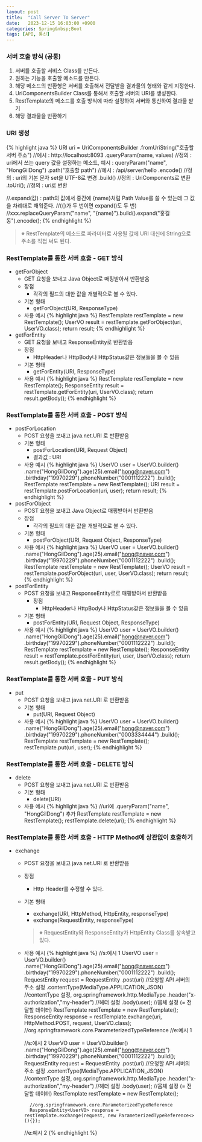 ```yaml
---
layout: post
title:  "Call Server To Server"
date:   2023-12-15 16:03:00 +0900
categories: Spring&nbsp;Boot
tags: [API, 통신]
---
```


### 서버 호출 방식 (공통)

1. 서버를 호출할 서비스 Class를 만든다.
2. 원하는 기능을 호출할 메소드를 만든다.
3. 해당 메소드의 반환형은 서버를 호출해서 전달받을 결과물의 형태와 같게 지정한다.
4. UriComponentsBuilder Class를 통해서 호출할 서버의 URI를 생성한다.
5. RestTemplate의 메소드를 호출 방식에 따라 설정하여 서버와 통신하여 결과물 받기
6. 해당 결과물을 반환하기

### URI 생성

{% highlight java %}
URI uri = UriComponentsBuilder
.fromUriString("호출할 서버 주소") //예시 : http://localhost:8093
.queryParam(name, values) //정의 : uri에서 쓰는 query 값을 설정하는 메소드, 예시 : queryParam("name", "HongGilDong")
.path("호출할 path") //예시 : /api/server/hello
.encode() //정의 : uri의 기본 문자 set을 UTF-8로 변경
.build() //정의 : UriComponents로 변환
.toUri(); //정의 : uri로 변환

//.expand(값) : path의 값에서 중간에 {name}처럼 Path Value를 쓸 수 있는데 그 값을 차례대로 채워준다.
//({}가 두 번이면 expand()도 두 번)
//xxx.replaceQueryParam("name", "{name}").build().expand("홍길동").encode();
{% endhighlight %}

>※ RestTemplate의 메소드로 파라미터로 사용될 값에 URI 대신에 String으로 주소를 직접 써도 된다.

### RestTemplate를 통한 서버 호출 - GET 방식

- getForObject
    - GET 요청을 보내고 Java Object로 매핑받아서 반환받음
    - 장점
        - 각각의 필드의 대한 값을 개별적으로 볼 수 있다.
    - 기본 형태
        - getForObject(URI, ResponseType)
    - 사용 예시
        {% highlight java %}
        RestTemplate restTemplate = new RestTemplate();
        UserVO result = restTemplate.getForObject(uri, UserVO.class);
        return result;
        {% endhighlight %}
- getForEntity
    - GET 요청을 보내고 ResponseEntity로 반환받음
    - 장점
        - HttpHeader나 HttpBody나 HttpStatus같은 정보들을 볼 수 있음
    - 기본 형태
        - getForEntity(URI, ResponseType)
    - 사용 예시
        {% highlight java %}
        RestTemplate restTemplate = new RestTemplate();
        ResponseEntity<UserVO> result = restTemplate.getForEntity(uri, UserVO.class);
        return result.getBody();
        {% endhighlight %}

### RestTemplate를 통한 서버 호출 - POST 방식

- postForLocation
    - POST 요청을 보내고 java.net.URI 로 반환받음
    - 기본 형태
        - postForLocation(URI, Request Object)
        - 결과값 : URI
    - 사용 예시
        {% highlight java %}
        UserVO user
            = UserVO.builder()
            .name("HongGilDong").age(25).email("hong@naver.com")
            .birthday("19970229").phoneNumber("0001112222")
            .build();
        RestTemplate restTemplate = new RestTemplate();
        URI result = restTemplate.postForLocation(uri, user);
        return result;
        {% endhighlight %}
- postForObject
    - POST 요청을 보내고 Java Object로 매핑받아서 반환받음
    - 장점
        - 각각의 필드의 대한 값을 개별적으로 볼 수 있다.
    - 기본 형태
        - postForObject(URI, Request Object, ResponseType)
    - 사용 예시
        {% highlight java %}
        UserVO user
            = UserVO.builder()
            .name("HongGilDong").age(25).email("hong@naver.com")
            .birthday("19970229").phoneNumber("0001112222")
            .build();
        RestTemplate restTemplate = new RestTemplate();
        UserVO result = restTemplate.postForObject(uri, user, UserVO.class);
        return result;
        {% endhighlight %}
- postForEntity
    - POST 요청을 보내고 ResponseEntity로로 매핑받아서 반환받음
        - 장점
            - HttpHeader나 HttpBody나 HttpStatus같은 정보들을 볼 수 있음
    - 기본 형태
        - postForEntity(URI, Request Object, ResponseType)
    - 사용 예시
        {% highlight java %}
        UserVO user
            = UserVO.builder()
            .name("HongGilDong").age(25).email("hong@naver.com")
            .birthday("19970229").phoneNumber("0001112222")
            .build();
        RestTemplate restTemplate = new RestTemplate();
        ResponseEntity<UserVO> result = restTemplate.postForEntity(uri, user, UserVO.class);
        return result.getBody();
        {% endhighlight %}

### RestTemplate를 통한 서버 호출 - PUT 방식

- put
    - POST 요청을 보내고 java.net.URI 로 반환받음
    - 기본 형태
        - put(URI, Request Object)
    - 사용 예시
        {% highlight java %}
        UserVO user
            = UserVO.builder()
            .name("HongGilDong").age(25).email("hong@naver.com")
            .birthday("19970229").phoneNumber("0003334444")
            .build();
        RestTemplate restTemplate = new RestTemplate();
        restTemplate.put(uri, user);
        {% endhighlight %}

### RestTemplate를 통한 서버 호출 - DELETE 방식

- delete
    - POST 요청을 보내고 java.net.URI 로 반환받음
    - 기본 형태
        - delete(URI)
    - 사용 예시
        {% highlight java %}
        //uri에 .queryParam("name", "HongGilDong") 추가
        RestTemplate restTemplate = new RestTemplate();
        restTemplate.delete(uri);
        {% endhighlight %}

### RestTemplate를 통한 서버 호출 - HTTP Method에 상관없이 호출하기

- exchange
    - POST 요청을 보내고 java.net.URI 로 반환받음
    - 장점
        - Http Header를 수정할 수 있다.
    - 기본 형태
        - exchange(URI, HttpMethod, HttpEntity, responseType)
        - exchange(RequestEntity, responseType)
        >※ RequestEntity와 ResponseEntity가 HttpEntity Class를 상속받고 있다.
    - 사용 예시
        {% highlight java %}
        //s:예시 1
            UserVO user
                = UserVO.builder()
                .name("HongGilDong").age(25).email("hong@naver.com")
                .birthday("19970229").phoneNumber("0001112222")
                .build();
            RequestEntity<UserVO> request = RequestEntity
                    .post(uri) //요청할 API 서버의 주소 설정
                    .contentType(MediaType.APPLICATION_JSON) //contentType 설정, org.springframework.http.MediaType
                    .header("x-authorization","my-header") //헤더 설정
                    .body(user); //몸체 설정 (= 전달할 데이터)
            RestTemplate restTemplate = new RestTemplate();
            ResponseEntity<UserVO> response = restTemplate.exchange(uri, HttpMethod.POST, request, UserVO.class); //org.springframework.core.ParameterizedTypeReference
        //e:예시 1

        //s:예시 2
            UserVO user
                = UserVO.builder()
                .name("HongGilDong").age(25).email("hong@naver.com")
                .birthday("19970229").phoneNumber("0001112222")
                .build();
            RequestEntity<UserVO> request = RequestEntity
                    .post(uri) //요청할 API 서버의 주소 설정
                    .contentType(MediaType.APPLICATION_JSON) //contentType 설정, org.springframework.http.MediaType
                    .header("x-authorization","my-header") //헤더 설정
                    .body(user); //몸체 설정 (= 전달할 데이터)
            RestTemplate restTemplate = new RestTemplate();

            //org.springframework.core.ParameterizedTypeReference
            ResponseEntity<UserVO> response = restTemplate.exchange(request, new ParameterizedTypeReference<>(){});
        //e:예시 2
        {% endhighlight %}
